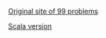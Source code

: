 [Original site of 99 problems](https://sites.google.com/site/prologsite/prolog-problems)

[Scala version](http://aperiodic.net/phil/scala/s-99/)


